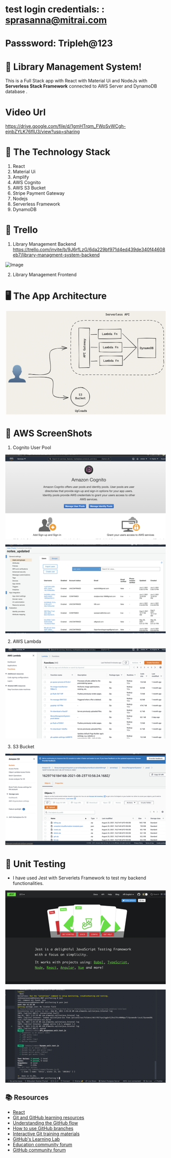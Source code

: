 
# test login credentials: : sprasanna@mitrai.com
# Passsword: Tripleh@123
# :wave: Library Management System!

This is a Full Stack app with React  with Material Ui and NodeJs  with **Serverless Stack Framework**  connected to AWS Server and DynamoDB database .
 
 # Video Url 
 https://drive.google.com/file/d/1gmHTrqm_FWoSvWCgh-ejnbZYLK76fIU3/view?usp=sharing

# 📒 The Technology Stack 
 1. React  
 2. Material Ui
 3. Amplify
 4. AWS Cognito
 5. AWS S3 Bucket
 6. Stripe Payment Gateway
 7.  Nodejs
 8. Serverless  Framework
 9. DynamoDB

# 🔏  Trello

1. Library Management  Backend
https://trello.com/invite/b/9J6rfLzG/6da229bf971d4ed439de340f44608eb7/library-managment-system-backend

![Image](images/c.png)


2. Library Management  Frontend



# 🖥️   The App  Architecture

![Image](images/b.png)

# 📙   AWS ScreenShots

1. Cognito User Pool 

![Image](images/d.png)

![Image](images/e.png)


  
2. AWS Lambda 

![Image](images/f.png)


3. S3 Bucket

![Image](images/g.png)

# 📙   Unit Testing

* I have used Jest with Serverlets Framework to test my backend functionalities.

![Image](images/i.png)


![Image](images/h.png)
















## 📚  Resources 
* [React](https://www.youtube.com/watch?v=w3jLJU7DT5E&feature=youtu.be) 
* [Git and GitHub learning resources](https://docs.github.com/en/github/getting-started-with-github/git-and-github-learning-resources) 
* [Understanding the GitHub flow](https://guides.github.com/introduction/flow/)
* [How to use GitHub branches](https://www.youtube.com/watch?v=H5GJfcp3p4Q&feature=youtu.be)
* [Interactive Git training materials](https://githubtraining.github.io/training-manual/#/01_getting_ready_for_class)
* [GitHub's Learning Lab](https://lab.github.com/)
* [Education community forum](https://education.github.community/)
* [GitHub community forum](https://github.community/)
